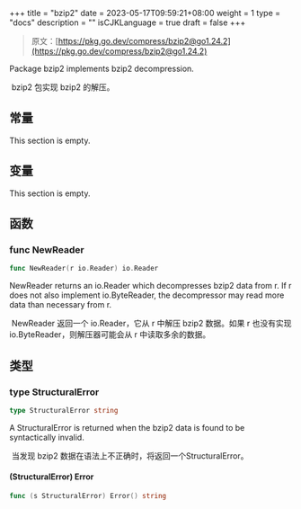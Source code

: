 +++
title = "bzip2"
date = 2023-05-17T09:59:21+08:00
weight = 1
type = "docs"
description = ""
isCJKLanguage = true
draft = false
+++
> 原文：[https://pkg.go.dev/compress/bzip2@go1.24.2](https://pkg.go.dev/compress/bzip2@go1.24.2)

Package bzip2 implements bzip2 decompression.

​	bzip2 包实现 bzip2 的解压。

## 常量 

This section is empty.

## 变量

This section is empty.

## 函数

### func NewReader 

``` go 
func NewReader(r io.Reader) io.Reader
```

NewReader returns an io.Reader which decompresses bzip2 data from r. If r does not also implement io.ByteReader, the decompressor may read more data than necessary from r.

​	NewReader 返回一个 io.Reader，它从 r 中解压 bzip2 数据。如果 r 也没有实现 io.ByteReader，则解压器可能会从 r 中读取多余的数据。

## 类型

### type StructuralError 

``` go 
type StructuralError string
```

A StructuralError is returned when the bzip2 data is found to be syntactically invalid.

​	当发现 bzip2 数据在语法上不正确时，将返回一个StructuralError。

#### (StructuralError) Error 

``` go 
func (s StructuralError) Error() string
```